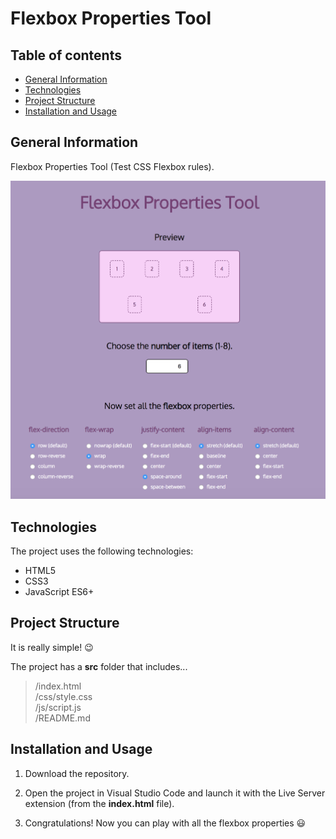 # Flexbox Properties Tool
 
## Table of contents
* [General Information](#general-information)
* [Technologies](#technologies)
* [Project Structure](#project-structure)
* [Installation and Usage](#installation-and-usage)

## General Information
Flexbox Properties Tool (Test CSS Flexbox rules).

![Flexbox Properties Tool](https://github.com/ivantecles/FlexboxPropertiesTool/blob/master/img/FlexboxPropertiesTool.png?raw=true)

## Technologies
The project uses the following technologies:
* HTML5
* CSS3
* JavaScript ES6+

## Project Structure
It is really simple! :wink:

The project has a **src** folder that includes...

> /index.html\
> /css/style.css\
> /js/script.js\
> /README.md

## Installation and Usage
1) Download the repository.

2) Open the project in Visual Studio Code and launch it with the Live Server extension (from the **index.html** file).

3) Congratulations! Now you can play with all the flexbox properties :smiley: